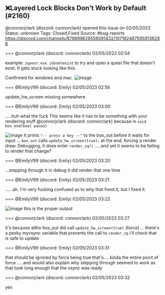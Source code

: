 ## ❌Layered Lock Blocks Don't Work by Default (#2160)
@connorjclark (discord: connorclark) opened this issue on 02/05/2023
Status: unknown
Tags: Closed,Fixed
Source: #bug-reports https://discord.com/channels/876899628556091432/1071624875959136286


=== @connorjclark (discord: connorclark) 02/05/2023 02:54

example: `zquest.exe idonotexist` to try and open a quest file that doesn't exist. It gets stuck looking like this.

Confirmed for windows and mac.
![image](https://cdn.discordapp.com/attachments/1071624875959136286/1071624876173037598/image.png?ex=65ed20f0&is=65daabf0&hm=6c763d682ec55d799db4f616d2ebedda4eb0ad0c0c087249035d2122e5ce5c84&)

=== @EmilyV99 (discord: Emily) 02/05/2023 02:56

update_hw_screen missing somewhere

=== @EmilyV99 (discord: Emily) 02/05/2023 03:00

.....huh
what the fuck
This seems like it has to be something with your rendering stuff @connorjclark (discord: connorclark)
because
in `void box_end(bool pause)`

![image](https://cdn.discordapp.com/attachments/1071624875959136286/1071626708068872233/image.png?ex=65ed22a5&is=65daada5&hm=c09111e89ec92f1f574805516a58495de18ef74cb275790bdf56a11866a7b2a4&)
It prints `"-- press a key --"` to the box_out
before it waits for input
....`box_out` calls `update_hw_screen(true);` at the end, forcing a render draw.
Debugging, it does enter `render_zq()`
.....and yet it seems to be failing to render that change?

=== @EmilyV99 (discord: Emily) 02/05/2023 03:20

...stepping through it in debug it did render that one time

=== @EmilyV99 (discord: Emily) 02/05/2023 03:21

......ah.
I'm very fucking confused as to why that fixed it, but I fixed it.

=== @EmilyV99 (discord: Emily) 02/05/2023 03:22


![image](https://cdn.discordapp.com/attachments/1071624875959136286/1071631996956184616/image.png?ex=65ed2792&is=65dab292&hm=2df4db07f5c8aa045b8cd7644a20b1335424bda03f17f706c6068332729cead7&)
this is the proper output

=== @connorjclark (discord: connorclark) 02/05/2023 03:27

it's because altho box_out did call `update_hw_screen(true)` (force) ... there's a pesky myvsync variable that prevents the call to `render_zq`
i'll check that is safe to update

=== @EmilyV99 (discord: Emily) 02/05/2023 03:31

that should be ignored by force being true
that's.... kinda the entire point of force
.....and would also explain why stepping through seemed to work
as that took long enough that the vsync was ready

=== @connorjclark (discord: connorclark) 02/05/2023 03:32

yes
